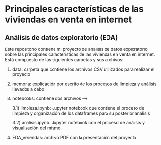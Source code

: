 # Principales características de las viviendas en venta en internet
## Análisis de datos exploratorio (EDA)

Este repositorio contiene mi proyecto de análisis de datos exploratorio sobre las principales características de las viviendas en venta en internet. Está compuesto de las siguientes carpetas y sus archivos:

1. data: carpeta que contiene los archivos CSV utilizados para realizar el proyecto
2. memoria: explicación por escrito de los procesos de limpieza y análisis llevados a cabo
3. notebooks: contiene dos archivos -->

   3.1) limpieza.ipynb: Jupyter notebook que contiene el proceso de limpieza y organización de los dataframes para su posterior análisis

   3.2) analisis.ipynb: Jupyter notebook con el proceso de análisis y visualización del mismo
4. EDA_viviendas: archivo PDF con la presentación del proyecto
